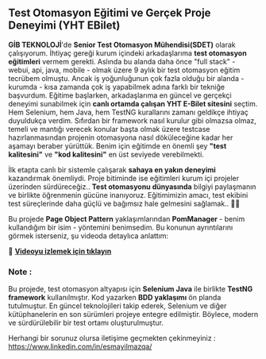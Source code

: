 ## Test Otomasyon Eğitimi ve Gerçek Proje Deneyimi  (YHT EBilet)


**GİB TEKNOLOJİ**'de **Senior Test Otomasyon Mühendisi(SDET)** olarak çalışıyorum. İhtiyaç gereği kurum içindeki arkadaşlarıma **test otomasyon eğitimleri** vermem gerekti. Aslında bu alanda daha önce "full stack" - webui, api, java, mobile - olmak üzere 9 aylık bir test otomasyon eğitim tecrübem olmuştu. Ancak iş yoğunluğunun çok fazla olduğu bir alanda - kurumda - kısa zamanda çok iş yapabilmek adına farklı bir tekniğe başvurdum. Eğitime başlarken, arkadaşlarıma en güncel ve  gerçekçi deneyimi sunabilmek için **canlı ortamda çalışan YHT E-Bilet sitesini** seçtim. Hem Selenium, hem Java, hem TestNG kurallarını zamanı geldikçe ihtiyaç duyuldukça verdim. Sıfırdan bir framework nasıl kurulur gibi olmazsa olmaz, temeli ve mantığı verecek konular başta olmak üzere testcase hazırlanmasından projenin otomasyona nasıl döküleceğine kadar her aşamayı beraber yürüttük. Benim için eğitimde en önemli şey **"test kalitesini"** ve **"kod kalitesini"** en üst seviyede verebilmekti.

İlk etapta canlı bir sistemle çalışarak **sahaya en yakın deneyimi** kazandırmak önemliydi. Proje bitiminde ise eğitimleri kurum içi projeler üzerinden sürdüreceğiz.. **Test otomasyonu dünyasında** bilgiyi paylaşmanın ve birlikte öğrenmenin gücüne inanıyoruz. Eğitimimizin amacı, test ekibini test süreçlerinde daha güçlü ve bağımsız hale gelmesini sağlamak..  🚀✨  

Bu projede  **Page Object Pattern** yaklaşımlarından  **PomManager** - benim kullandığım bir isim - yöntemini benimsedim. Bu konunun ayrıntılarını görmek isterseniz, şu videoda detaylıca anlattım:  

🎥 **[Videoyu izlemek için tıklayın](https://www.youtube.com/watch?v=rCKe2gQSY-Q)**

### Note : ###

Bu projede, test otomasyon altyapısı için **Selenium Java** ile birlikte **TestNG framework** kullanılmıştır. Kod yazarken **BDD yaklaşımı** ön planda tutulmuştur. En güncel teknolojileri takip ederek, Selenium ve diğer kütüphanelerin en son sürümleri projeye entegre edilmiştir. Böylece, modern ve sürdürülebilir bir test ortamı oluşturulmuştur.

Herhangi bir sorunuz olursa iletişime geçmekten çekinmeyiniz : https://www.linkedin.com/in/esmayilmazqa/


